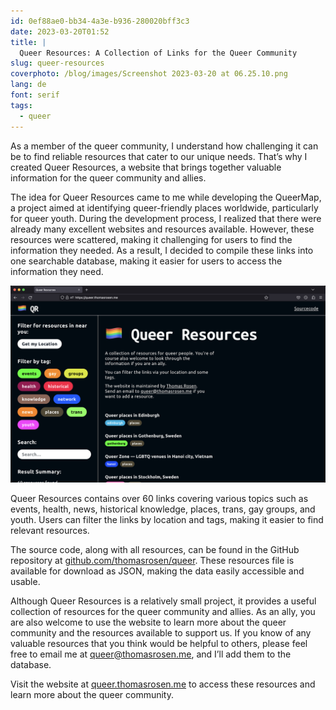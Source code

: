 ```yaml
---
id: 0ef88ae0-bb34-4a3e-b936-280020bff3c3
date: 2023-03-20T01:52
title: |
  Queer Resources: A Collection of Links for the Queer Community
slug: queer-resources
coverphoto: /blog/images/Screenshot 2023-03-20 at 06.25.10.png
lang: de
font: serif
tags:
  - queer
---
```


As a member of the queer community, I understand how challenging it can be to find reliable resources that cater to our unique needs. That’s why I created Queer Resources, a website that brings together valuable information for the queer community and allies.

The idea for Queer Resources came to me while developing the QueerMap, a project aimed at identifying queer-friendly places worldwide, particularly for queer youth. During the development process, I realized that there were already many excellent websites and resources available. However, these resources were scattered, making it challenging for users to find the information they needed. As a result, I decided to compile these links into one searchable database, making it easier for users to access the information they need.

![Screenshot of the website](</blog/images/Screenshot 2023-03-20 at 06.25.10.png>)

Queer Resources contains over 60 links covering various topics such as events, health, news, historical knowledge, places, trans, gay groups, and youth. Users can filter the links by location and tags, making it easier to find relevant resources.

The source code, along with all resources, can be found in the GitHub repository at [github.com/thomasrosen/queer](https://github.com/thomasrosen/queer). These resources file is available for download as JSON, making the data easily accessible and usable.

Although Queer Resources is a relatively small project, it provides a useful collection of resources for the queer community and allies. As an ally, you are also welcome to use the website to learn more about the queer community and the resources available to support us. If you know of any valuable resources that you think would be helpful to others, please feel free to email me at queer@thomasrosen.me, and I’ll add them to the database.

Visit the website at [queer.thomasrosen.me](https://queer.thomasrosen.me/) to access these resources and learn more about the queer community.
